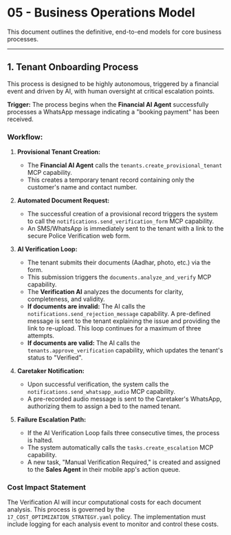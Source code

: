 # 05 - Business Operations Model

This document outlines the definitive, end-to-end models for core business processes.

---

## 1. Tenant Onboarding Process

This process is designed to be highly autonomous, triggered by a financial event and driven by AI, with human oversight at critical escalation points.

**Trigger:** The process begins when the **Financial AI Agent** successfully processes a WhatsApp message indicating a "booking payment" has been received.

### Workflow:

1.  **Provisional Tenant Creation:**
    *   The **Financial AI Agent** calls the `tenants.create_provisional_tenant` MCP capability.
    *   This creates a temporary tenant record containing only the customer's name and contact number.

2.  **Automated Document Request:**
    *   The successful creation of a provisional record triggers the system to call the `notifications.send_verification_form` MCP capability.
    *   An SMS/WhatsApp is immediately sent to the tenant with a link to the secure Police Verification web form.

3.  **AI Verification Loop:**
    *   The tenant submits their documents (Aadhar, photo, etc.) via the form.
    *   This submission triggers the `documents.analyze_and_verify` MCP capability.
    *   The **Verification AI** analyzes the documents for clarity, completeness, and validity.
    *   **If documents are invalid:** The AI calls the `notifications.send_rejection_message` capability. A pre-defined message is sent to the tenant explaining the issue and providing the link to re-upload. This loop continues for a maximum of three attempts.
    *   **If documents are valid:** The AI calls the `tenants.approve_verification` capability, which updates the tenant's status to "Verified".

4.  **Caretaker Notification:**
    *   Upon successful verification, the system calls the `notifications.send_whatsapp_audio` MCP capability.
    *   A pre-recorded audio message is sent to the Caretaker's WhatsApp, authorizing them to assign a bed to the named tenant.

5.  **Failure Escalation Path:**
    *   If the AI Verification Loop fails three consecutive times, the process is halted.
    *   The system automatically calls the `tasks.create_escalation` MCP capability.
    *   A new task, "Manual Verification Required," is created and assigned to the **Sales Agent** in their mobile app's action queue.

### Cost Impact Statement

The Verification AI will incur computational costs for each document analysis. This process is governed by the `17_COST_OPTIMIZATION_STRATEGY.yaml` policy. The implementation must include logging for each analysis event to monitor and control these costs.
